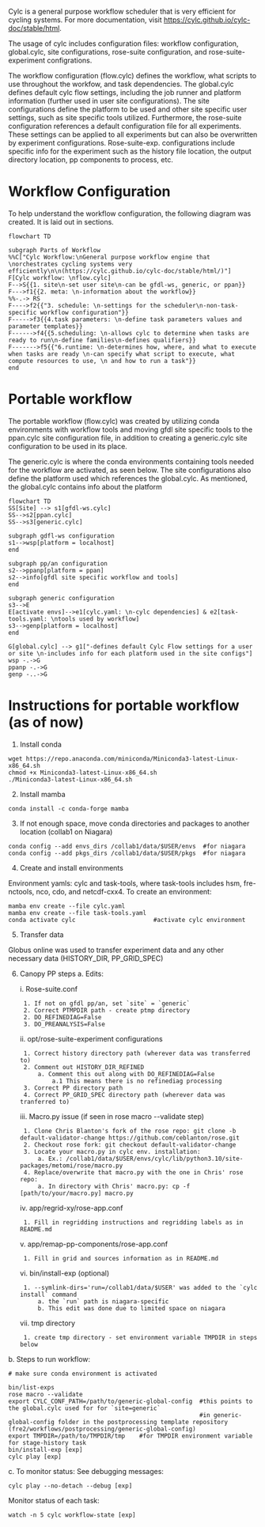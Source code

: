 Cylc is a general purpose workflow scheduler that is very efficient for cycling systems. For more documentation, visit https://cylc.github.io/cylc-doc/stable/html. 

The usage of cylc includes configuration files: workflow configuration, global.cylc, site configurations, rose-suite configuration, and rose-suite-experiment configrations. 

The workflow configuration (flow.cylc) defines the workflow, what scripts to use throughout the workfow, and task dependencies. The global.cylc defines default cylc flow settings, including the job runner and platform information (further used in user site configurations). The site configurations define the platform to be used and other site specific user settings, such as site specific tools utilized. Furthermore, the rose-suite configuration references a default configuration file for all experiments. These settings can be applied to all experiments but can also be overwritten by experiment configurations. Rose-suite-exp. configurations include specific info for the experiment such as the history file location, the output directory location, pp components to process, etc. 

# Workflow Configuration
To help understand the workflow configuration, the following diagram was created. It is laid out in sections.

```mermaid
flowchart TD

subgraph Parts of Workflow 
%%C["Cylc Workflow:\nGeneral purpose workflow engine that \norchestrates cycling systems very efficiently\n\n(https://cylc.github.io/cylc-doc/stable/html/)"]
F[Cylc workflow: \nflow.cylc]
F-->S{{1. site\n-set user site\n-can be gfdl-ws, generic, or ppan}}
F--->f1{{2. meta: \n-information about the workflow}} 
%%-.-> RS
F---->f2{{"3. schedule: \n-settings for the scheduler\n-non-task-specific workflow configuration"}}
F----->f3{{4.task parameters: \n-define task parameters values and parameter templates}}
F------>f4{{5.scheduling: \n-allows cylc to determine when tasks are ready to run\n-define families\n-defines qualifiers}}
F------->f5{{"6.runtime: \n-determines how, where, and what to execute when tasks are ready \n-can specify what script to execute, what compute resources to use, \n and how to run a task"}}
end
```

# Portable workflow 
The portable workflow (flow.cylc) was created by utilizing conda environments with workflow tools and moving gfdl site specific tools to the ppan.cylc site configuration file, in addition to creating a generic.cylc site configuration to be used in its place. 

The generic.cylc is where the conda environments containing tools needed for the workflow are activated, as seen below. The site configurations also define the platform used which references the global.cylc. As mentioned, the global.cylc contains info about the platform

```mermaid
flowchart TD
SS[Site] --> s1[gfdl-ws.cylc]
SS-->s2[ppan.cylc]
SS-->s3[generic.cylc]

subgraph gdfl-ws configuration
s1-->wsp[platform = localhost]
end

subgraph pp/an configuration
s2-->ppanp[platform = ppan]
s2-->info[gfdl site specific workflow and tools]
end

subgraph generic configuration
s3-->E
E[activate envs]-->e1[cylc.yaml: \n-cylc dependencies] & e2[task-tools.yaml: \ntools used by workflow]
s3-->genp[platform = localhost]
end

G[global.cylc] --> g1["-defines default Cylc Flow settings for a user or site \n-includes info for each platform used in the site configs"]
wsp -.->G
ppanp -.->G
genp -..->G
```

# Instructions for portable workflow (as of now)
1. Install conda
```
wget https://repo.anaconda.com/miniconda/Miniconda3-latest-Linux-x86_64.sh
chmod +x Miniconda3-latest-Linux-x86_64.sh
./Miniconda3-latest-Linux-x86_64.sh
```

2. Install mamba
```
conda install -c conda-forge mamba
```

3. If not enough space, move conda directories and packages to another location (collab1 on Niagara)
```
conda config --add envs_dirs /collab1/data/$USER/envs  #for niagara
conda config --add pkgs_dirs /collab1/data/$USER/pkgs  #for niagara
```

4. Create and install environments

Environment yamls: cylc and task-tools, where task-tools includes hsm, fre-nctools, nco, cdo, and netcdf-cxx4. To create an environment: 
```
mamba env create --file cylc.yaml
mamba env create --file task-tools.yaml
conda activate cylc                      #activate cylc environment
```

5. Transfer data

Globus online was used to transfer experiment data and any other necessary data (HISTORY_DIR, PP_GRID_SPEC) 

6. Canopy PP steps
a. Edits:

	i. Rose-suite.conf

		1. If not on gfdl pp/an, set `site` = `generic`
		2. Correct PTMPDIR path - create ptmp directory
		2. DO_REFINEDIAG=False
		3. DO_PREANALYSIS=False

	ii. opt/rose-suite-experiment configurations

		1. Correct history directory path (wherever data was transferred to)
		2. Comment out HISTORY_DIR_REFINED
			a. Comment this out along with DO_REFINEDIAG=False
				a.1 This means there is no refinediag processing
		3. Correct PP directory path
		4. Correct PP_GRID_SPEC directory path (wherever data was tranferred to)

	iii. Macro.py issue (if seen in rose macro --validate step)

		1. Clone Chris Blanton's fork of the rose repo: git clone -b default-validator-change https://github.com/ceblanton/rose.git
		2. Checkout rose fork: git checkout default-validator-change
		3. Locate your macro.py in cylc env. installation: 
			a. Ex.: /collab1/data/$USER/envs/cylc/lib/python3.10/site-packages/metomi/rose/macro.py
		4. Replace/overwrite that macro.py with the one in Chris' rose repo:
			a. In directory with Chris' macro.py: cp -f [path/to/your/macro.py] macro.py

	iv. app/regrid-xy/rose-app.conf

		1. Fill in regridding instructions and regridding labels as in README.md

	v. app/remap-pp-components/rose-app.conf

		1. Fill in grid and sources information as in README.md

	vi. bin/install-exp (optional)

		1. --symlink-dirs='run=/collab1/data/$USER' was added to the `cylc install` command
			a. the `run` path is niagara-specific
			b. This edit was done due to limited space on niagara

    vii. tmp directory

        1. create tmp directory - set environment variable TMPDIR in steps below


b. Steps to run workflow:
```
# make sure conda environment is activated

bin/list-exps
rose macro --validate
export CYLC_CONF_PATH=/path/to/generic-global-config  #this points to the global.cylc used for for `site=generic`
                                                      #in generic-global-config folder in the postprocessing template repository (fre2/workflows/postprocessing/generic-global-config)
export TMPDIR=/path/to/TMPDIR/tmp    #for TMPDIR environment variable for stage-history task
bin/install-exp [exp]
cylc play [exp]
```
c. To monitor status:
See debugging messages:
``` 
cylc play --no-detach --debug [exp] 
```

Monitor status of each task: 
```
watch -n 5 cylc workflow-state [exp]  
```
